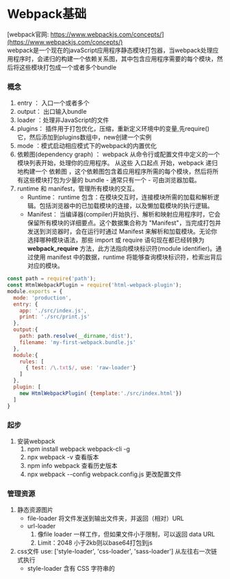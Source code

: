 # Webpack基础
[webpack官网: https://www.webpackjs.com/concepts/](https://www.webpackjs.com/concepts/)    
    webpack是一个现在的javaScript应用程序静态模块打包器，当webpack处理应用程序时，会递归的构建一个依赖关系图，其中包含应用程序需要的每个模块，然后将这些模块打包成一个或者多个bundle  
    
###  概念
1. entry ： 入口一个或者多个
2. output： 出口输入bundle
3. loader ：处理非JavaScript的文件
4. plugins： 插件用于打包优化，压缩，重新定义环境中的变量,先require() 它，然后添加到plugins数组中，new创建一个实例
5. mode ：模式启动相应模式下的webpack的内置优化
6. 依赖图(dependency graph) ： webpack 从命令行或配置文件中定义的一个模块列表开始，处理你的应用程序。 从这些 入口起点 开始，webpack 递归地构建一个 依赖图 ，这个依赖图包含着应用程序所需的每个模块，然后将所有这些模块打包为少量的 bundle - 通常只有一个 - 可由浏览器加载。
7. runtime 和 manifest，管理所有模块的交互。
    - Runtime： runtime 包含：在模块交互时，连接模块所需的加载和解析逻辑。包括浏览器中的已加载模块的连接，以及懒加载模块的执行逻辑。
    - Manifest： 当编译器(compiler)开始执行、解析和映射应用程序时，它会保留所有模块的详细要点。这个数据集合称为 "Manifest"，当完成打包并发送到浏览器时，会在运行时通过 Manifest 来解析和加载模块。无论你选择哪种模块语法，那些 import 或 require 语句现在都已经转换为 __webpack_require__ 方法，此方法指向模块标识符(module identifier)。通过使用 manifest 中的数据，runtime 将能够查询模块标识符，检索出背后对应的模块。
```javascript
const path = require('path');
const HtmlWebpackPlugin = require('html-webpack-plugin');
module.exports = {
  mode: 'production',
  entry: {
    app: './src/index.js',
    print: './src/print.js'
  },
  output:{
    path: path.resolve(__dirname,'dist'),
    filename: 'my-first-webpack.bundle.js'
  },
  module:{
    rules: [
      { test: /\.txt$/, use: 'raw-loader'}
    ]
  },
  plugin: [
    new HtmlWebpackPlugin( {template:'./src/index.html'})
  ]
}
```
### 起步
1. 安装webpack
    1. npm install webpack webpack-cli -g
    2. npx webpack -v 查看版本
    3. npm info webpack 查看历史版本
    4. npx webpack --config webpack.config.js 更改配置文件
    
### 管理资源
1. 静态资源图片
    - file-loader 将文件发送到输出文件夹，并返回（相对）URL
    - url-loader 
        1. 像file loader 一样工作，但如果文件小于限制，可以返回 data URL
        2. Limit：2048 小于2kb则以base64打包到js
2. css文件  use: ['style-loader', 'css-loader', 'sass-loader'] 从左往右一次链式执行
    - style-loader 含有 CSS 字符串的 <style> 标签，将被插入到 html 文件的 <head> 中
    - css-loader 解析几个文件的关系后，使用 @import 加载，并且返回 CSS 代码
    - sass-loader 加载和转译 SASS/SCSS 文件 sass-loader node-sass
    - postcss-loader 补全css前缀， Autoprefixer时一款自动管理浏览器前缀的插件
3. js文件
    - Babel 是一个工具链，主要用于将 ECMAScript 2015+ 版本的代码转换为向后兼
        > 1. @babel/core 是babel的核心库，把代码转换成抽象语法书
        > 2. @babel/preset-env 包含了所有把es6转成es5的规则
        > 3. @babel/polyfill 为低版本的浏览器做语法填充  全局的垫片
        > 4. @babel/cli支持你直接在命令行中编译代码。
        > 5. babel-runtime作为生产版本依赖（设置 --save）局部的垫片

    
### 管理输出
 1. 使用plugin  --save-dev安装 => require引入 => new pluginsName()
    - HtmlWebpackPlugin 创建HTML文件 
    - CleanWebpackPlugin 打包之前先删除
 2. **manifest**
    - webpack及其插件似乎“知道”应该哪些文件生成。答案是，通过 manifest，webpack 能够对「你的模块映射到输出 bundle 的过程」保持追踪。如果你对通过其他方式来管理 webpack 的输出更感兴趣，那么首先了解 manifest 是个好的开始
    - 通过使用 WebpackManifestPlugin，可以直接将数据提取到一个 json 文件，以供使用
                
            plugins: [
              new ManifestPlugin()
            ]
    
### 开发环境 
> 需要具有强大的、具有实时重新加载(live reloading)或热模块替换(hot module replacement)能力的 source map 和 localhost server。
1. **SourceMap** 将编译后的代码映射回原始源代码
2. **webpack-dev-server** 提供一个简单的web服务器，实时重新加载(live reloading).  `{ contentBase: './dist' }`
    > webpack-dev-middleware 是一个容器，可以把webpack处理后的文件传递给一个服务器  
    > 一个 webpack-dev-middleware 配合 express server 的示例 publicPath 也会在服务器脚本用到  
    
        output: {
            filename: '[name].bundle.js',
            path: path.resolve(__dirname, 'dist'),
            publicPath: '/'
        }
3. **HMR** 启用此功能实际上相当简单。而我们要做的，就是更新 webpack-dev-server 的配置 `{ hot: true }`
    - webpack.NamedModulesPlugin 以便更容易查看要修补(patch)的依赖
    - webpack.HotModuleReplacementPlugin
    - 其他代码和框架
        > 1. [React Hot Loader](https://github.com/gaearon/react-hot-loader)：实时调整 react 组件。
        > 2. [Vue Loader](https://github.com/vuejs/vue-loader)：此 loader 支持用于 vue 组件的 HMR，提供开箱即用体验。
        > 3. [Redux HMR](https://github.com/fluxxu/elm-hot-loader)：无需 loader 或插件！只需对 main store 文件进行简单的修改。
4. **tree shaking** 
     `通常用于描述移除 JavaScript 上下文中的未引用代码(dead-code),它依赖于 ES2015 模块系统中的静态结构特性，例如 import 和 export`
     - 将文件标记为无副作用(side-effect-free) `{ "sideEffects": false }`
        > 1. 如果所有代码都不包含副作用，我们就可以简单地将该属性标记为 false，来告知 webpack，它可以安全地删除未用到的 export 导出。
        > 2. 如果你的代码确实有一些副作用，那么可以改为提供一个数组
        > 3. 最后，还可以在 module.rules 配置选项 中设置 "sideEffects"。
        
            {
              "name": "your-project",
              "sideEffects": [
                "./src/some-side-effectful-file.js",
                "*.css"
              ]
            }
      - 压缩输出 引入一个能够删除未引用代码(dead code)的压缩工具(minifier)（例如 UglifyJSPlugin）。
        > 1. 通过 "mode" 配置选项轻松切换到压缩输出，只需设置为 "production" `{mode: "production"}`
        > 2. 启用 uglifyjs 压缩插件 UglifyJSPlugin = require('uglifyjs-webpack-plugin');
5. devServer.proxy
      - 如：对于浏览器请求，你想要提供一个 HTML 页面，但是对于 API 请求则保持代理。你可以这样做：
      
            proxy: {
              "/api": {
                target: "http://localhost:3000",
                bypass: function(req, res, proxyOptions) {
                  if (req.headers.accept.indexOf("html") !== -1) {
                    console.log("Skipping proxy for browser request.");
                    return "/index.html";
                  }
                }
              }
            }
      - 如果要代理到同一目标的多个特定路径，则可以使用一个或多个具有context属性的对象的数组  
      
            proxy: [{
                context: ["/auth", "/api"],
                target: "http://localhost:3000",
            }]

        
### 生产环境构建
> 在生产环境中，我们的目标则转向于关注更小的 bundle，更轻量的 source map，以及更优化的资源，以改善加载时间
1. 安装 **webpack-merge** 开始，并将之前指南中已经成型的那些代码再次进行分离
2. **source map**  
```javascript
        module.exports = merge(common, {
            devtool: 'source-map',
            plugins: [
                new UglifyJSPlugin({
                    sourceMap: true
                })
            ]
        });
```
3. **指定环境** 许多 library 将通过与 process.env.NODE_ENV 环境变量关联,可以使用 webpack 内置的 DefinePlugin 
`
     new webpack.DefinePlugin({
       'process.env.NODE_ENV': JSON.stringify('production')
     })
`
4. **Split CSS** ExtractTextPlugin 将 CSS 分离成单独的文件, css代码压缩合并 optimize-css-assets-webpack-plugins

### 代码分离 
> 此特性能够把业务代码以及依赖库分离到不同的 bundle 中，然后可以按需加载或并行加载这些文件 
> 这块关系到cache，提取mainfest, 懒加载按需加载，http请求优化
1. 同步的代码分割
2. 动态导入：异步代码分割。
    - 使用符合 ECMAScript 提案 的 import() 语法,      
        ` return import(/* webpackChunkName: "lodash" */ 'lodash').then( _ => {} )`
    - 简化方法 由于 import() 会返回一个 promise，因此它可以和 async 函数一起使用      
        ` async function getComponent() {}`
3. bundle 分析(bundle analysis)
    - 下面是一些社区支持(community-supported)的可选工具：
        > 1. webpack-chart: webpack 数据交互饼图。
        > 2. webpack-visualizer: 可视化并分析你的 bundle，检查哪些模块占用空间，哪些可能是重复使用的。
        > 3. webpack-bundle-analyzer: 一款分析 bundle 内容的插件及 CLI 工具，以便捷的、交互式、可缩放的树状图形式展现给用户。
4. 懒加载 懒加载或者按需加载，是一种很好的优化网页或应用的方式。

    ```javascript
        optimization: {
            splitChunks: {
                chunks: "async", //async只对异步的代码分割 intial只对同步的代码分割 all全部分割
                minSize: 30000,  //引入的模块或者库大于30kb才去做代码分割
                maxSize: 50000,  //最大分割代码大小
                minChunks: 2,    //最少引入几次， 引入次数小于2则不会做代码分割了
                maxAsyncRequests: 5,  //按需加载块时并行请求的最大数量将小于或等于5， 只会分割前五个库，如果超过则不会进行代码分割
                maxInitialRequests: 3,//初始页面加载时并行请求的最大数量将小于或等于3， 入口文件做代码分割最多只能分割成3个
                automaticNameDelimiter: '~',
                name: true,
                cacheGroups: { //配置缓存组  比如把lodash和jquery打包到一个文件里
                    vendors: {
                        test: /[\\/]node_modules[\\/]/,
                        priority: -10, //设置优先级
                        filename: "vendors.s" //可设置bundle的名字
                    },
                    default: {
                        minChunks: 2, //在拆分之前共享模块的最小块数
                        priority: -20,
                        reuseExistingChunk: true， //如果一个模块被打包过了，那么直接使用打包过的哪个模块
                        filename:  'default'
                    }
                }
            }
        }
    ```

### 高级概念

1. **缓存**
    - 通过使用 output.filename 进行文件名替换, `[chunkhash] 替换`
    - 提取模板(Extracting Boilerplate) `{ optimization.splitChunks } ` 
        > 使用代码分离把依赖的模块和manifest提取出来到单独的包中。
        >> 1. main bundle 会随着自身的新增内容的修改，而发生变化。
        >> 2. vendor bundle 会随着自身的 module.id 的修改，而发生变化。
        >> 3. manifest bundle 会因为当前包含一个新模块的引用，而发生变化。
    - 模块标识符(Module Identifiers) 让模块依赖的hash保持不变
        > 通过使用 bundle 计算出内容散列(content hash)作为文件名称，这样在内容或文件修改时，浏览器中将通过新的内容散列指向新的文件，从而使缓存无效。一旦你开始这样做，你会立即注意到一些有趣的行为。即使表面上某些内容没有修改，计算出的哈希还是会改变。这是因为，runtime 和 manifest 的注入在每次构建都会发生变化。可以使用两个插件来解决这个问题
        >> 1. `new webpack.NamedModulesPlugin()` 建议用于开发环境
        >> 2. `new webpack.HashedModuleIdsPlugin({  // 参数...})` 用于生产环境
    - [可预测的长效缓存](https://medium.com/webpack/predictable-long-term-caching-with-webpack-d3eee1d3fa31) 根据
        
2. **创建 Library**
    - 让我们以某种方式打包这个 library，能够实现以下几个目标：
        > 1. 不打包 lodash, 而是使用externals 来require用户加载好的lodash
        > 2. 设置 library 的名称为 webpack-numbers.
        > 3. 将 library 暴露为一个名为 webpackNumbers的变量。
        > 4. 能够访问其他 Node.js 中的 library。
    - 该 library 的使用方式如下：
        > 1. ES2015 模块。例如 import webpackNumbers from 'webpack-numbers'。
        > 2. CommonJS 模块。例如 require('webpack-numbers').
        > 3. 全局变量，当通过 script 脚本引入时
    - 外部化 lodash,  放弃对外部 library 的控制，而是将控制权让给使用 library 的用户,使用` externals` 配置来完成：
    - 外部扩展的限制
    - 暴露 library 
        > 1. 为了让你的 library 能够在各种用户环境(consumption)中可用，需要在 output 中添加 library 属性
        > 2. 为了让 library 和其他环境兼容，添加 libraryTarget 属性。这是可以控制 library 如何以不同方式暴露的选项。
    - 最终步骤
        > 1. 通过设置 package.json 中的 main 字段，添加生成 bundle 的文件路径。 `{  "main": "dist/webpack-numbers.js" } `
        > 2. 将其发布为一个 npm 包，并且在 unpkg.com 找到它并分发给你的用户。
            
            var path = require('path');
            module.exports = {
                entry: './src/index.js',
                output: {
                    path: path.resolve(__dirname, 'dist'),
                    filename: 'webpack-numbers.js',
                    library: 'webpackNumbers'
                },
                externals: {
                    lodash: {
                        commonjs: 'lodash',
                        commonjs2: 'lodash',
                        amd: 'lodash',
                        root: '_'
                    }
                }
            };
3. shimming 两种使用场景 
    - shimming 全局变量
        > 1. 全局依赖（例如 jQuery 中的 $）。这些库也可能创建一些需要被导出的全局变量。这些“不符合规范的模块”就是 shimming 发挥作用的地方。
        > 2. 使用ProvidePlugin插件
                
                new webpack.ProvidePlugin({
                    _: 'lodash',
                    join: ['lodash', 'join'] //单独值
                })
        > 3. 传统的模块依赖的 this 指向的是 window 对象
    - 将polyfills 提供给到需要修补(patch)的浏览器（也就是实现按需加载）
    
            <script>
                var modernBrowser = (
                    'fetch' in window &&
                    'assign' in Object
                );

                if (!modernBrowser) {
                    var scriptElement = document.createElement('script');

                    scriptElement.async = false;
                    scriptElement.src = '/polyfills.bundle.js';
                    document.head.appendChild(scriptElement);
                }
            </script>
    
4. 渐进式网络应用程序的使用方法
> (Progressive Web Application - PWA) 在离线(offline)时应用程序能够继续运行功能。这是通过使用名为 Service Workers 的网络技术来实现的。
    - 使用 `http-server` 包启一个服务,修改 `package.json` 来添加一个 start 脚本`{ +  "start": "http-server dist" }`
        > 1. 请运行命令 npm run build 来构建你的项目。然后运行命令 npm start
    - 添加 Workbox, 添加 workbox-webpack-plugin 插件，并调整 webpack.config.js 文件
    
        new WorkboxPlugin.GenerateSW({
            // 这些选项帮助 ServiceWorkers 快速启用
            // 不允许遗留任何“旧的” ServiceWorkers
            clientsClaim: true,
            skipWaiting: true
        }),     
   - 入口文件中注册， 然后重新构建，在启动项目 则Service Worker 已经可以提供离线服务
   
         if ('serviceWorker' in navigator) {
              window.addEventListener('load', () => {
                navigator.serviceWorker.register('/sw.js').then(registration => {
                  console.log('SW registered: ', registration);
                }).catch(registrationError => {
                  console.log('SW registration failed: ', registrationError);
                });
              });
            }
6. 内容安全策略 
    - webpack 能够为其加载的所有脚本添加 nonce， 在入口指定 `__webpack_nonce__`
    
            __webpack_nonce__ = 'c29tZSBjb29sIHN0cmluZyB3aWxsIHBvcCB1cCAxMjM=';
    - 启用 CSP
        > 1. CSP 默认情况下不启用。需要与文档(document)一起发送相应的 CSP header 或 meta 标签 <meta http-equiv="Content-Security-Policy" ...>，以告知浏览器启用 CSP。
        
### 性能优化
1. 常规
    - Dlls:  `DLLPlugin` 和 `DLLReferencePlugin` DllPlugin和DllReferencePlugin提供分离包的方式可以大大提高构建时间性能。主要思想在于，将一些不做修改的依赖文件，提前打包，这样我们开发代码发布的时候就不需要再对这部分代码进行打包。
        > 1. `new webpack.DllPlugin(options)`单独webpack配置创建一个dll-only-bundle文件。 还会生成一个名为 manifest.json 的文件，这个文件是用来让 DLLReferencePlugin 映射到相关的依赖上去的
        > 2. `new webpack.DllReferencePlugin(options)`这个插件是在 webpack 主配置文件中设置的， 这个插件把只有 dll 的 bundle，引用到需要的预编译的依赖
        > 3. 需要手动的把bundle添加到html中 
        > 4. [用法参考](https://blog.csdn.net/janyxh/article/details/100131082)
    - code sliping
    - Worker Pool
        > 1. `thread-loader` 可以将非常消耗资源的 loaders 转存到 worker pool 中。
        > 2. 用法： 把这个 loader 放置在其他 loader 之前， 放置在这个 loader 之后的 loader 就会在一个单独的 worker 池(worker pool)中运行
    - 持久化缓存
        > 1. 使用 `cache-loader` 启用持久化缓存。使用 package.json 中的 "postinstall" 清除缓存目录。
        > 2. 用法: 在一些性能开销较大的 loader 之前添加此 loader，以将结果缓存到磁盘里。
        
        ```javascript
            module.exports = {
              module: {
                rules: [
                  {
                    test: /\.js$/,
                    use: [
                      'cache-loader',
                      'babel-loader'
                    ],
                    include: path.resolve('src')
                  }
                ]
              }
            }
        ```
2. development
    - Devtool
        > 1. "eval" 具有最好的性能，但并不能帮助你转译代码。
        > 2. 如果你能接受稍差一些的 mapping 质量，可以使用 cheap-source-map 选项来提高性能
        > 3. 使用 eval-source-map 配置进行增量编译。
    - code sliping
3. production
    - Source Maps 考虑这个的必要性
    - parallel-webpack: 它允许编译工作在 worker 池中进行。
    
    
    


    
        
